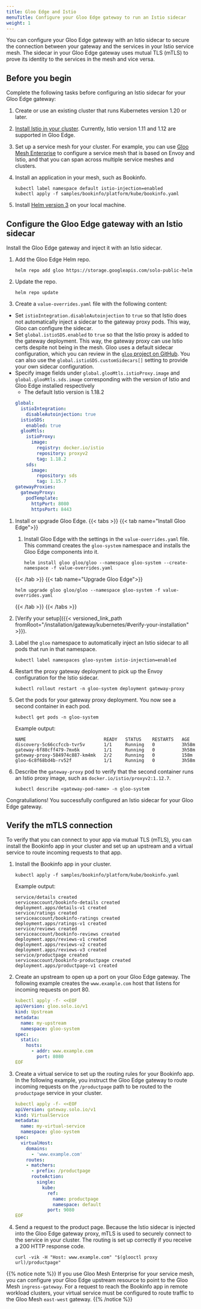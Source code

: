 ```yaml
---
title: Gloo Edge and Istio
menuTitle: Configure your Gloo Edge gateway to run an Istio sidecar 
weight: 1
---
```


You can configure your Gloo Edge gateway with an Istio sidecar to secure the connection between your gateway and the services in your Istio service mesh. The sidecar in your Gloo Edge gateway uses mutual TLS (mTLS) to prove its identity to the services in the mesh and vice versa.

## Before you begin

Complete the following tasks before configuring an Istio sidecar for your Gloo Edge gateway: 

1. Create or use an existing cluster that runs Kubernetes version 1.20 or later. 
2. [Install Istio in your cluster](https://istio.io/latest/docs/setup/getting-started/). Currently, Istio version 1.11 and 1.12 are supported in Gloo Edge.
3. Set up a service mesh for your cluster. For example, you can use [Gloo Mesh Enterprise](https://docs.solo.io/gloo-mesh-enterprise/latest/getting_started/) to configure a service mesh that is based on Envoy and Istio, and that you can span across multiple service meshes and clusters. 
4. Install an application in your mesh, such as Bookinfo. 
   ```shell
   kubectl label namespace default istio-injection=enabled
   kubectl apply -f samples/bookinfo/platform/kube/bookinfo.yaml
   ```
   
5. Install [Helm version 3](https://helm.sh/docs/intro/install/) on your local machine.

## Configure the Gloo Edge gateway with an Istio sidecar

Install the Gloo Edge gateway and inject it with an Istio sidecar. 

1. Add the Gloo Edge Helm repo. 
   ```shell
   helm repo add gloo https://storage.googleapis.com/solo-public-helm
   ```
   
2. Update the repo. 
   ```shell
   helm repo update
   ```
      
3. Create a `value-overrides.yaml` file with the following content:
- Set `istioIntegration.disableAutoinjection` to `true` so that Istio does not automatically inject a sidecar to the gateway proxy pods. This way, Gloo can configure the sidecar.
- Set `global.istioSDS.enabled` to `true` so that the Istio proxy is added to the gateway deployment. This way, the gateway proxy can use Istio certs despite not being in the mesh. Gloo uses a default sidecar configuration, which you can review in the [`gloo` project on GitHub](https://github.com/solo-io/gloo/blob/main/install/helm/gloo/templates/7-gateway-proxy-deployment.yaml). You can also use the `global.istioSDS.customSidecars[]` setting to provide your own sidecar configuration.
- Specify image fields under `global.glooMtls.istioProxy.image` and `global.glooMtls.sds.image` corresponding with the version of Istio and Gloo Edge installed respectively
  - The default Istio version is 1.18.2
   ```yaml
   global:
     istioIntegration:
       disableAutoinjection: true
     istioSDS:
       enabled: true
     glooMtls:
       istioProxy:
         image:
           registry: docker.io/istio
           repository: proxyv2
           tag: 1.18.2
       sds:
         image:
           repository: sds
           tag: 1.15.7
   gatewayProxies:
     gatewayProxy:
       podTemplate: 
         httpPort: 8080
         httpsPort: 8443
   ```
   
1. Install or upgrade Gloo Edge. 
   {{< tabs >}} 
   {{< tab name="Install Gloo Edge">}}

   1. Install Gloo Edge with the settings in the `value-overrides.yaml` file. This command creates the `gloo-system` namespace and installs the Gloo Edge components into it.
      ```shell
      helm install gloo gloo/gloo --namespace gloo-system --create-namespace -f value-overrides.yaml
      ```
   {{< /tab >}}
   {{< tab name="Upgrade Gloo Edge">}}
      
   ```shell
   helm upgrade gloo gloo/gloo --namespace gloo-system -f value-overrides.yaml
   ```
   {{< /tab >}}
   {{< /tabs >}}   
5. [Verify your setup]({{< versioned_link_path fromRoot="/installation/gateway/kubernetes/#verify-your-installation" >}}). 
6. Label the `gloo` namespace to automatically inject an Istio sidecar to all pods that run in that namespace. 
   ```shell
   kubectl label namespaces gloo-system istio-injection=enabled
   ```
   
7. Restart the proxy gateway deployment to pick up the Envoy configuration for the Istio sidecar. 
   ```shell
   kubectl rollout restart -n gloo-system deployment gateway-proxy
   ```
   
8. Get the pods for your gateway proxy deployment. You now see a second container in each pod. 
   ```shell
   kubectl get pods -n gloo-system
   ```
    
   Example output: 
   ```
   NAME                             READY   STATUS    RESTARTS   AGE
   discovery-5c66ccfccb-tvr5v       1/1     Running   0          3h58m
   gateway-6f88cff479-7mx6k         1/1     Running   0          3h58m
   gateway-proxy-584974c887-km4mk   2/2     Running   0          158m
   gloo-6c8f68bd4b-rv52f            1/1     Running   0          3h58m
   ```
    
9. Describe the `gateway-proxy` pod to verify that the second container runs an Istio proxy image, such as `docker.io/istio/proxyv2:1.12.7`. 
   ```shell
   kubectl describe <gateway-pod-name> -n gloo-system
   ```

Congratuliations! You successfully configured an Istio sidecar for your Gloo Edge gateway. 

## Verify the mTLS connection 

To verify that you can connect to your app via mutual TLS (mTLS), you can install the Bookinfo app in your cluster and set up an upstream and a virtual service to route incoming requests to that app. 

1. Install the Bookinfo app in your cluster. 
   ```shell
   kubectl apply -f samples/bookinfo/platform/kube/bookinfo.yaml
   ```
   
   Example output: 
   ```
   service/details created
   serviceaccount/bookinfo-details created
   deployment.apps/details-v1 created
   service/ratings created
   serviceaccount/bookinfo-ratings created
   deployment.apps/ratings-v1 created
   service/reviews created
   serviceaccount/bookinfo-reviews created
   deployment.apps/reviews-v1 created
   deployment.apps/reviews-v2 created
   deployment.apps/reviews-v3 created
   service/productpage created
   serviceaccount/bookinfo-productpage created
   deployment.apps/productpage-v1 created
   ```
   
2. Create an upstream to open up a port on your Gloo Edge gateway. The following example creates the `www.example.com` host that listens for incoming requests on port 80. 
   ```yaml
   kubectl apply -f- <<EOF
   apiVersion: gloo.solo.io/v1
   kind: Upstream
   metadata:
     name: my-upstream
     namespace: gloo-system
   spec:
     static:
       hosts:
         - addr: www.example.com
           port: 8080
   EOF
   ```
   
3. Create a virtual service to set up the routing rules for your Bookinfo app. In the following example, you instruct the Gloo Edge gateway to route incoming requests on the `/productpage` path to be routed to the `productpage` service in your cluster. 
   ```yaml
   kubectl apply -f- <<EOF
   apiVersion: gateway.solo.io/v1
   kind: VirtualService
   metadata:
     name: my-virtual-service
     namespace: gloo-system
   spec:
     virtualHost:
       domains:
         - 'www.example.com'
       routes:
       - matchers:
         - prefix: /productpage
         routeAction:
           single:
             kube:
               ref:
                 name: productpage
                 namespace: default
               port: 9080
   EOF           
   ```
   
4. Send a request to the product page. Because the Istio sidecar is injected into the Gloo Edge gateway proxy, mTLS is used to securely connect to the service in your cluster. The routing is set up correctly if you receive a 200 HTTP response code. 
   ```shell
   curl -vik -H "Host: www.example.com" "$(glooctl proxy url)/productpage" 
   ```
   
{{% notice note %}} 
If you use Gloo Mesh Enterprise for your service mesh, you can configure your Gloo Edge upstream resource to point to the Gloo Mesh `ingress-gateway`. For a request to reach the Bookinfo app in remote workload clusters, your virtual service must be configured to route traffic to the Gloo Mesh `east-west` gateway. 
{{% /notice %}}
